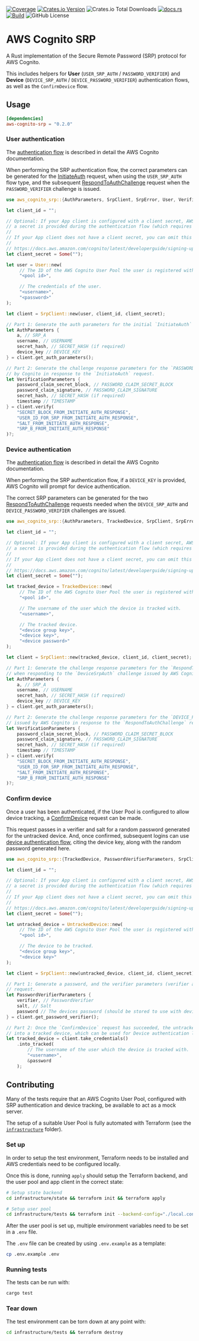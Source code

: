 [![Coverage](https://api.coveragerobot.com/v1/graph/github/ryanmab/aws-cognito-srp/badge.svg?token=076524f002a920322c2378e304139475625ba1e1027cc3e543)](https://coveragerobot.com)
[![Crates.io Version](https://img.shields.io/crates/v/aws-cognito-srp)](https://crates.io/crates/aws-cognito-srp)
![Crates.io Total Downloads](https://img.shields.io/crates/d/aws-cognito-srp)
[![docs.rs](https://img.shields.io/docsrs/aws-cognito-srp)](https://docs.rs/aws-cognito-srp)
[![Build](https://github.com/ryanmab/aws-cognito-srp/actions/workflows/build.yml/badge.svg)](https://github.com/ryanmab/aws-cognito-srp/actions/workflows/build.yml)
![GitHub License](https://img.shields.io/github/license/ryanmab/aws-cognito-srp)

<!-- cargo-rdme start -->

# AWS Cognito SRP

A Rust implementation of the Secure Remote Password (SRP) protocol for AWS Cognito.

This includes helpers for **User** (`USER_SRP_AUTH` / `PASSWORD_VERIFIER`) and **Device** (`DEVICE_SRP_AUTH` / `DEVICE_PASSWORD_VERIFIER`) authentication flows, as
well as the `ConfirmDevice` flow.

## Usage

```toml
[dependencies]
aws-cognito-srp = "0.2.0"
```

### User authentication

The [authentication flow](https://docs.aws.amazon.com/cognito/latest/developerguide/amazon-cognito-user-pools-authentication-flow-methods.html#Built-in-authentication-flow-and-challenges)
is described in detail the AWS Cognito documentation.

When performing the SRP authentication flow, the correct parameters can be generated for the [InitiateAuth](https://docs.aws.amazon.com/cognito-user-identity-pools/latest/APIReference/API_InitiateAuth.html) request, when using the
`USER_SRP_AUTH` flow type, and the subsequent [RespondToAuthChallenge](https://docs.aws.amazon.com/cognito-user-identity-pools/latest/APIReference/API_RespondToAuthChallenge.html) request when the `PASSWORD_VERIFIER` challenge is
issued.

```rust
use aws_cognito_srp::{AuthParameters, SrpClient, SrpError, User, VerificationParameters};

let client_id = "";

// Optional: If your App client is configured with a client secret, AWS Cognito will require that
// a secret is provided during the authentication flow (which requires the client secret).
//
// If your App client does not have a client secret, you can omit this parameter.
//
// https://docs.aws.amazon.com/cognito/latest/developerguide/signing-up-users-in-your-app.html#cognito-user-pools-computing-secret-hash
let client_secret = Some("");

let user = User::new(
     // The ID of the AWS Cognito User Pool the user is registered with.
     "<pool id>",

     // The credentials of the user.
     "<username>",
     "<password>"
);

let client = SrpClient::new(user, client_id, client_secret);

// Part 1: Generate the auth parameters for the initial `InitiateAuth` request
let AuthParameters {
    a, // SRP_A
    username, // USERNAME
    secret_hash, // SECRET_HASH (if required)
    device_key // DEVICE_KEY
} = client.get_auth_parameters();

// Part 2: Generate the challenge response parameters for the `PASSWORD_VERIFIER` challenge issued
// by Cognito in response to the `InitiateAuth` request.
let VerificationParameters {
    password_claim_secret_block, // PASSWORD_CLAIM_SECRET_BLOCK
    password_claim_signature, // PASSWORD_CLAIM_SIGNATURE
    secret_hash, // SECRET_HASH (if required)
    timestamp // TIMESTAMP
} = client.verify(
    "SECRET_BLOCK_FROM_INITIATE_AUTH_RESPONSE",
    "USER_ID_FOR_SRP_FROM_INITIATE_AUTH_RESPONSE",
    "SALT_FROM_INITIATE_AUTH_RESPONSE",
    "SRP_B_FROM_INITIATE_AUTH_RESPONSE"
)?;

```

### Device authentication

The [authentication flow](https://docs.aws.amazon.com/cognito/latest/developerguide/amazon-cognito-user-pools-authentication-flow-methods.html#Built-in-authentication-flow-and-challenges)
is described in detail the AWS Cognito documentation.

When performing the SRP authentication flow, if a `DEVICE_KEY` is provided, AWS Cognito will prompt for device authentication.

The correct SRP parameters can be generated for the two [RespondToAuthChallenge](https://docs.aws.amazon.com/cognito-user-identity-pools/latest/APIReference/API_RespondToAuthChallenge.html) requests needed when the `DEVICE_SRP_AUTH` and
`DEVICE_PASSWORD_VERIFIER` challenges are issued.

```rust
use aws_cognito_srp::{AuthParameters, TrackedDevice, SrpClient, SrpError, User, VerificationParameters};

let client_id = "";

// Optional: If your App client is configured with a client secret, AWS Cognito will require that
// a secret is provided during the authentication flow (which requires the client secret).
//
// If your App client does not have a client secret, you can omit this parameter.
//
// https://docs.aws.amazon.com/cognito/latest/developerguide/signing-up-users-in-your-app.html#cognito-user-pools-computing-secret-hash
let client_secret = Some("");

let tracked_device = TrackedDevice::new(
     // The ID of the AWS Cognito User Pool the user is registered with.
     "<pool id>",

     // The username of the user which the device is tracked with.
     "<username>",

     // The tracked device.
     "<device group key>",
     "<device key>",
     "<device password>"
);

let client = SrpClient::new(tracked_device, client_id, client_secret);

// Part 1: Generate the challenge response parameters for the `RespondToAuthChallenge` request
// when responding to the `DeviceSrpAuth` challenge issued by AWS Cognito.
let AuthParameters {
    a, // SRP_A
    username, // USERNAME
    secret_hash, // SECRET_HASH (if required)
    device_key // DEVICE_KEY
} = client.get_auth_parameters();

// Part 2: Generate the challenge response parameters for the `DEVICE_PASSWORD_VERIFIER` challenge
// issued by AWS Cognito in response to the `RespondToAuthChallenge` request.
let VerificationParameters {
    password_claim_secret_block, // PASSWORD_CLAIM_SECRET_BLOCK
    password_claim_signature, // PASSWORD_CLAIM_SIGNATURE
    secret_hash, // SECRET_HASH (if required)
    timestamp // TIMESTAMP
} = client.verify(
    "SECRET_BLOCK_FROM_INITIATE_AUTH_RESPONSE",
    "USER_ID_FOR_SRP_FROM_INITIATE_AUTH_RESPONSE",
    "SALT_FROM_INITIATE_AUTH_RESPONSE",
    "SRP_B_FROM_INITIATE_AUTH_RESPONSE"
)?;

```

### Confirm device

Once a user has been authenticated, if the User Pool is configured to allow device tracking, a
[ConfirmDevice](https://docs.aws.amazon.com/cognito-user-identity-pools/latest/APIReference/API_ConfirmDevice.html) request can be made.

This request passes in a verifier and salt for a random password generated for the untracked device. And, once confirmed, subsequent logins can use
[device authentication flow](#device-authentication), citing the device key, along with the random password generated here.

```rust
use aws_cognito_srp::{TrackedDevice, PasswordVerifierParameters, SrpClient, SrpError, User, UntrackedDevice};

let client_id = "";

// Optional: If your App client is configured with a client secret, AWS Cognito will require that
// a secret is provided during the authentication flow (which requires the client secret).
//
// If your App client does not have a client secret, you can omit this parameter.
//
// https://docs.aws.amazon.com/cognito/latest/developerguide/signing-up-users-in-your-app.html#cognito-user-pools-computing-secret-hash
let client_secret = Some("");

let untracked_device = UntrackedDevice::new(
     // The ID of the AWS Cognito User Pool the user is registered with.
     "<pool id>",

     // The device to be tracked.
     "<device group key>",
     "<device key>"
);

let client = SrpClient::new(untracked_device, client_id, client_secret);

// Part 1: Generate a password, and the verifier parameters (verifier and salt) for the `ConfirmDevice`
// request.
let PasswordVerifierParameters {
    verifier, // PasswordVerifier
    salt, // Salt
    password // The devices password (should be stored to use with device authentication later)
} = client.get_password_verifier();

// Part 2: Once the `ConfirmDevice` request has succeeded, the untracked device can then be converted
// into a tracked device, which can be used for Device authentication later.
let tracked_device = client.take_credentials()
    .into_tracked(
        // The username of the user which the device is tracked with.
        "<username>",
        &password
    );

```

## Contributing

Many of the tests require that an AWS Cognito User Pool, configured with SRP authentication and device
tracking, be available to act as a mock server.

The setup of a suitable User Pool is fully automated with Terraform (see the [`infrastructure`](infrastructure/) folder).

### Set up

In order to setup the test environment, Terraform needs to be installed and AWS credentials need to be
configured locally.

Once this is done, running `apply` should setup the Terraform backend, and the user pool and app client in the correct state:
```sh
# Setup state backend
cd infrastructure/state && terraform init && terraform apply

# Setup user pool
cd infrastructure/tests && terraform init --backend-config="./local.config" && terraform apply
```

After the user pool is set up, multiple environment variables need to be set in a `.env` file.

The `.env` file can be created by using `.env.example` as a template:
```sh
cp .env.example .env
```

### Running tests

The tests can be run with:
```sh
cargo test
```

### Tear down

The test environment can be torn down at any point with:
```sh
cd infrastructure/tests && terraform destroy
```

<!-- cargo-rdme end -->
